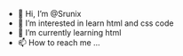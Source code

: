 - 👋 Hi, I’m @Srunix
- 👀 I’m interested in learn html and css code
- 🌱 I’m currently learning html
- 📫 How to reach me ...

<!---
Srunix/Srunix is a ✨ special ✨ repository because its `README.md` (this file) appears on your GitHub profile.
You can click the Preview link to take a look at your changes.
--->
